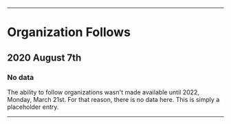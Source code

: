 
***

# Organization Follows

## 2020 August 7th

### No data

The ability to follow organizations wasn't made available until 2022, Monday, March 21st. For that reason, there is no data here. This is simply a placeholder entry.

***
